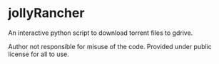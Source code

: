 # jollyRancher
An interactive python script to download torrent files to gdrive.

Author not responsible for misuse of the code. Provided under public license for all to use.
